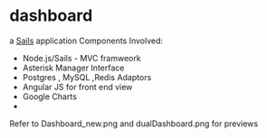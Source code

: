 # dashboard

a [Sails](http://sailsjs.org) application
Components Involved:
- Node.js/Sails - MVC framweork
- Asterisk Manager Interface
- Postgres , MySQL ,Redis Adaptors
- Angular JS for front end view
- Google Charts
- 
Refer to Dashboard_new.png and dualDashboard.png for previews

